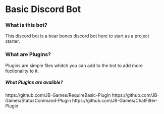 # Basic Discord Bot
<h3>What is this bot?</h3>
This discord bot is a bear bones discord bot here to start as a project starter.

<h3>What are Plugins?</h3>
Plugins are simple files whitch you can add to the bot to add more fuctionality to it.
<h5>What Plugins are avalible?</h5>
https://github.com/JB-Games/RequireBasic-Plugin
https://github.com/JB-Games/StatusCommand-Plugin
https://github.com/JB-Games/ChatFilter-Plugin
